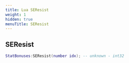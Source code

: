 ```yaml
---
title: Lua SEResist
weight: 1
hidden: true
menuTitle: SEResist
---
```

## SEResist
```lua
StatBonuses:SEResist(number idx); -- unknown - int32
```